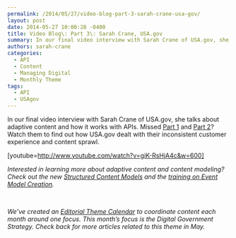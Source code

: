 ```yaml
---
permalink: /2014/05/27/video-blog-part-3-sarah-crane-usa-gov/
layout: post
date: 2014-05-27 10:00:28 -0400
title: Video Blog\: Part 3\: Sarah Crane, USA.gov
summary: In our final video interview with Sarah Crane of USA.gov, she talks about adaptive content and how it works with APIs. Missed&nbsp;Part 1 and Part 2? Watch them to find out how USA.gov dealt with their inconsistent customer experience&nbsp;and content sprawl. [youtube=http\://www.youtube.com/watch?v=giK-RsHjA4c&amp;amp;w=600] Interested in learning more about adaptive content and content modeling? Check out the
authors: sarah-crane
categories:
  - API
  - Content
  - Managing Digital
  - Monthly Theme
tags:
  - API
  - USAgov
---
```


In our final video interview with Sarah Crane of USA.gov, she talks about adaptive content and how it works with APIs. Missed [Part 1](https://www.WHATEVER/2014/05/12/video-blog-sarah-crane-usa-gov/ "Video Blog: Sarah Crane, USA.gov") and [Part 2](https://www.WHATEVER/2014/05/19/video-blog-part-2-sarah-crane-usa-gov/ "Video Blog: Part 2: Sarah Crane, USA.gov")? Watch them to find out how USA.gov dealt with their inconsistent customer experience and content sprawl.

[youtube=http://www.youtube.com/watch?v=giK-RsHjA4c&w=600]
  
_Interested in learning more about adaptive content and content modeling? Check out the new [Structured Content Models](https://www.WHATEVER/2014/05/05/government-open-and-structured-content-models-are-here/ "Government Open and Structured Content Models Are Here!") and the [training on Event Model Creation](https://www.WHATEVER/event/what-structured-content-can-do-for-you-event-model/ "What Structured Content Can Do For You: Event Model")._

&nbsp;

_We&#8217;ve created an [Editorial Theme Calendar](https://www.WHATEVER/join-digitalgov/#guidelines) to coordinate content each month around one focus. This month&#8217;s focus is the Digital Government Strategy. Check back for more articles related to this theme in May._